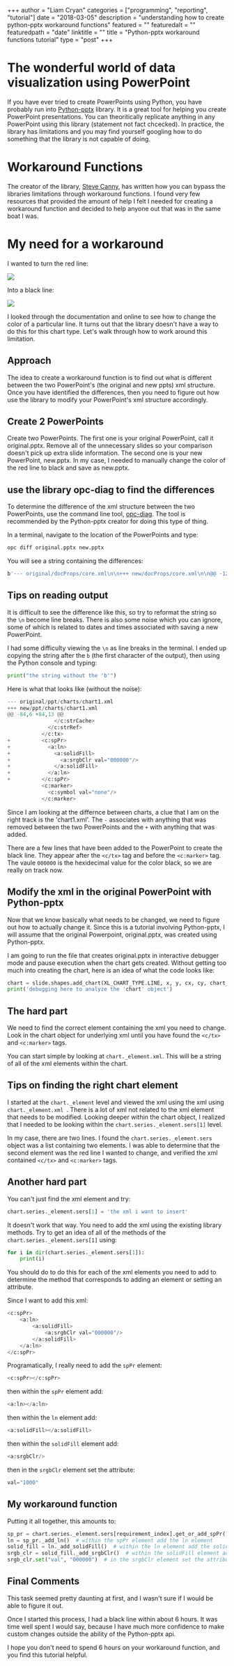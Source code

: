 +++
author = "Liam Cryan"
categories = ["programming", "reporting", "tutorial"]
date = "2018-03-05"
description = "understanding how to create python-pptx workaround functions"
featured = ""
featuredalt = ""
featuredpath = "date"
linktitle = ""
title = "Python-pptx workaround functions tutorial"
type = "post"
+++

# The wonderful world of data visualization using PowerPoint

If you have ever tried to create PowerPoints using Python, you have probably
run into [Python-pptx](https://github.com/scanny/python-pptx) library.  It is a
great tool for helping you create PowerPoint presentations.  You can theoritically
replicate anything in any PowerPoint using this library (statement not fact chcecked).  In practice,
the library has limitations and you may find yourself googling how to do something
that the library is not capable of doing.

# Workaround Functions

The creator of the library, [Steve Canny](https://github.com/scanny),  has written how you can bypass 
the libraries limitations through workaround functions.  I found very few resources that provided the 
amount of help I felt I needed for creating a workaround function and decided to help anyone out that 
was in the same boat I was.

# My need for a workaround

I wanted to turn the red line:

<img src="/img/2018/02/blue-red-lines.png"> </img>

Into a black line:

<img src="/img/2018/02/blue-black-lines.png"> </img>

I looked through the documentation and online to see how to change the color of a particular line.  It 
turns out that the library doesn't have a way to do this for this chart type.  Let's walk through how 
to work around this limitation.

## Approach

The idea to create a workaround function is to find out what is different between the two PowerPoint's (the original and new ppts) xml 
structure.  Once you have identified the differences, then you need to figure out how use the library 
to modify your PowerPoint's xml structure accordingly.

## Create 2 PowerPoints

Create two PowerPoints.  The first one is your original PowerPoint, call it original.pptx.  Remove all of the unnecessary slides so 
your comparison doesn't pick up extra slide information.  The second one is your new PowerPoint, new.pptx.  In my case, I needed to 
manually change the color of the red line to black and save as new.pptx.  

## use the library opc-diag to find the differences

To determine the difference of the xml structure between the two PowerPoints, use the command line tool, 
[opc-diag](https://github.com/python-openxml/opc-diag).  The tool is recommended by the Python-pptx creator for 
doing this type of thing.

In a terminal, navigate to the location of the PowerPoints and type:
```bash
opc diff original.pptx new.pptx
```
You will see a string containing the differences:
```bash
b'--- original/docProps/core.xml\n\n+++ new/docProps/core.xml\n\n@@ -12,5 +12,5 @@\n\n   <cp:revision>119</cp:revision>\n   <cp:lastPrinted>2015-07-16T19:15:58Z</cp:lastPrinted>\n   <dcterms:created xsi:type="dcterms:W3CDTF">2015-06-09T01:07:55Z</dcterms:created>\n-  <dcterms:modified xsi:type="dcterms:W3CDTF">2018-02-28T14:54:05Z</dcterms:modified>\n+  <dcterms:modified xsi:type="dcterms:W3CDTF">2018-03-02T18:27:15Z</dcterms:modified>\n </cp:coreProperties>\n\n--- original/ppt/charts/chart1.xml\n\n+++ new/ppt/charts/chart1.xml\n\n@@ -84,6 +84,13 @@\n\n               </c:strCache>\n             </c:strRef>\n           </c:tx>\n+          <c:spPr>\n+            <a:ln>\n+              <a:solidFill>\n+                <a:srgbClr val="081B53"/>\n+              </a:solidFill>\n+            </a:ln>\n+          </c:spPr>\n           <c:marker>\n             <c:symbol val="none"/>\n           </c:marker>\n@@ -128,11 +135,11 @@\n\n         </c:dLbls>\n         <c:marker val="1"/>\n         <c:smooth val="0"/>\n-        <c:axId val="32150656"/>\n-        <c:axId val="37369728"/>\n+        <c:axId val="11178752"/>\n+        <c:axId val="11180288"/>\n       </c:lineChart>\n       <c:catAx>\n-        <c:axId val="32150656"/>\n+        <c:axId val="11178752"/>\n         <c:scaling>\n           <c:orientation val="minMax"/>\n         </c:scaling>\n@@ -141,7 +148,7 @@\n\n         <c:majorTickMark val="out"/>\n         <c:minorTickMark val="none"/>\n         <c:tickLblPos val="nextTo"/>\n-        <c:crossAx val="37369728"/>\n+        <c:crossAx val="11180288"/>\n         <c:crosses val="autoZero"/>\n         <c:auto val="1"/>\n         <c:lblAlgn val="ctr"/>\n@@ -149,7 +156,7 @@\n\n         <c:noMultiLvlLbl val="0"/>\n       </c:catAx>\n       <c:valAx>\n-        <c:axId val="37369728"/>\n+        <c:axId val="11180288"/>\n         <c:scaling>\n           <c:orientation val="minMax"/>\n         </c:scaling>\n@@ -160,7 +167,7 @@\n\n         <c:majorTickMark val="out"/>\n         <c:minorTickMark val="none"/>\n         <c:tickLblPos val="nextTo"/>\n-        <c:crossAx val="32150656"/>\n+        <c:crossAx val="11178752"/>\n         <c:crosses val="autoZero"/>\n         <c:crossBetween val="between"/>\n       </c:valAx>\n\n--- original/ppt/notesMasters/notesMaster1.xml\n\n+++ new/ppt/notesMasters/notesMaster1.xml\n\n@@ -84,7 +84,7 @@\n\n           <a:p>\n             <a:fld id="{84582515-438F-4227-889B-FA174C31C90B}" type="datetimeFigureOut">\n               <a:rPr lang="en-US" smtClean="0"/>\n-              <a:t>2/28/2018</a:t>\n+              <a:t>3/2/2018</a:t>\n             </a:fld>\n             <a:endParaRPr lang="en-US"/>\n           </a:p>\n\n--- original/ppt/presProps.xml\n\n+++ new/ppt/presProps.xml\n\n@@ -22,6 +22,7 @@\n\n     </p:extLst>\n   </p:showPr>\n   <p:clrMru>\n+    <a:srgbClr val="081B53"/>\n     <a:srgbClr val="333366"/>\n     <a:srgbClr val="5151A2"/>\n     <a:srgbClr val="5DBFD4"/>\n\n--- original/ppt/slides/slide1.xml\n\n+++ new/ppt/slides/slide1.xml\n\n@@ -45,7 +45,7 @@\n\n           <p:nvPr>\n             <p:extLst>\n               <p:ext uri="{D42A27DB-BD31-4B8C-83A1-F6EECF244321}">\n-                <p14:modId xmlns:p14="http://schemas.microsoft.com/office/powerpoint/2010/main" val="235761300"/>\n+                <p14:modId xmlns:p14="http://schemas.microsoft.com/office/powerpoint/2010/main" val="329723006"/>\n               </p:ext>\n             </p:extLst>\n           </p:nvPr>\n\n--- original/ppt/viewProps.xml\n\n+++ new/ppt/viewProps.xml\n\n@@ -10,12 +10,12 @@\n\n   </p:normalViewPr>\n   <p:slideViewPr>\n     <p:cSldViewPr snapToGrid="0" snapToObjects="1" showGuides="1">\n-      <p:cViewPr>\n+      <p:cViewPr varScale="1">\n         <p:scale>\n-          <a:sx n="93" d="100"/>\n-          <a:sy n="93" d="100"/>\n+          <a:sx n="117" d="100"/>\n+          <a:sy n="117" d="100"/>\n         </p:scale>\n-        <p:origin x="-396" y="-42"/>\n+        <p:origin x="-1560" y="-102"/>\n       </p:cViewPr>\n       <p:guideLst>\n         <p:guide orient="horz" pos="2160"/>\n'
``` 

## Tips on reading output

It is difficult to see the difference like this, so try to reformat the string so the ```\n``` become line breaks.  There is also 
some noise which you can ignore, some of which is related to dates and times associated with saving a new PowerPoint.

I had some difficulty viewing the ```\n``` as line breaks in the terminal.  I 
ended up copying the string after the ```b``` (the first character of the output), then using the Python console and typing:
```python
print("the string without the 'b'")
```

Here is what that looks like (without the noise):

```python
--- original/ppt/charts/chart1.xml
+++ new/ppt/charts/chart1.xml
@@ -84,6 +84,13 @@
               </c:strCache>
             </c:strRef>
           </c:tx>
+          <c:spPr>
+            <a:ln>
+              <a:solidFill>
+                <a:srgbClr val="000000"/>
+              </a:solidFill>
+            </a:ln>
+          </c:spPr>
           <c:marker>
             <c:symbol val="none"/>
           </c:marker>
```

Since I am looking at the differnce between charts, a clue that I am on the right track is the 'chart1.xml'.  The ```-``` 
associates with anything that was removed between the two PowerPoints and the ```+``` with anything that was added.

There are a few lines that have been added to the PowerPoint to create the black line.  They appear after the
```<c/tx>``` tag and before the ```<c:marker>``` tag.  The vaule ```000000``` is the hexidecimal 
value for the color black, so we are really on track now.  

## Modify the xml in the original PowerPoint with Python-pptx

Now that we know basically what needs to be changed, we need to figure out how to actually change it.  Since this 
is a tutorial involving Python-pptx, I will assume that the original Powerpoint, original.pptx, was created using
Python-pptx. 

I am going to run the file that creates original.pptx in interactive debugger mode and pause execution when the 
chart gets created.  Without getting too much into creating the chart, here is an idea of what the code looks like:

```python
chart = slide.shapes.add_chart(XL_CHART_TYPE.LINE, x, y, cx, cy, chart_data).chart
print('debugging here to analyze the 'chart' object')
```

## The hard part

We need to find the correct element containing the xml you need to change.  Look in 
the chart object for underlying xml until you have found the ```<c/tx>``` and ```<c:marker>``` tags.  

You can start simple by looking at ```chart._element.xml```.  This will be a string of all of the xml elements 
within the chart.


## Tips on finding the right chart element

I started at the ```chart._element``` level and viewed the xml using the xml using ```chart._element.xml ```.  There 
is a lot of xml not related to the xml element that needs to be
modified.  Looking deeper within the chart object, I realized that I needed to be looking within 
the ```chart.series._element.sers[1]``` level.

In my case, there are two lines.  I found the ```chart.series._element.sers``` object was a list containing two elements.  I 
was able to determine that the second element was the red line I wanted to change, and verified the xml 
contained ```<c/tx>``` and ```<c:marker>``` tags.


## Another hard part

You can't just find the xml element and try:
```python
chart.series._element.sers[1] = 'the xml i want to insert'
```
It doesn't work that way.  You need to add the xml using the existing library methods.  Try to get an idea of all of the 
methods of the ```chart.series._element.sers[1]``` using:

```python
for i in dir(chart.series._element.sers[1]):
    print(i)
```

You should do to do this for each of the xml elements you need to add to determine the method that corresponds to 
adding an element or setting an attribute.  

Since I want to add this xml:
```python
<c:spPr>
    <a:ln>
        <a:solidFill>
            <a:srgbClr val="000000"/>
        </a:solidFill>
    </a:ln>
</c:spPr>
```

Programatically, I really need to add the ```spPr``` element:
```python
<c:spPr></c:spPr>
```
then within the ```spPr``` element add:
```python
<a:ln></a:ln>
```
then within the ```ln``` element add:
```python
<a:solidFill></a:solidFill>
```
then within the ```solidFill``` element add:
```python
<a:srgbClr/>
```
then in the ```srgbClr``` element set the attribute:
```python
val="1000"
```

## My workaround function

Putting it all together, this amounts to:

```python
sp_pr = chart.series._element.sers[requirement_index].get_or_add_spPr()  # add the spPr element
ln = sp_pr._add_ln()  # within the spPr element add the ln element
solid_fill = ln._add_solidFill()  # within the ln element add the solidFill element
srgb_clr = solid_fill._add_srgbClr()  # within the solidFill element add the srgbClr element
srgb_clr.set("val", "000000")  # in the srgbClr element set the attribute
```

## Final Comments

This task seemed pretty daunting at first, and I wasn't sure if I would be able to figure it out.

Once I started this process, I had a black line within about 6 hours.  It was time well spent I would 
say, because I have much more confidence to make custom changes outside the ability of the Python-pptx api.

I hope you don't need to spend 6 hours on your workaround function, and you find this tutorial helpful.